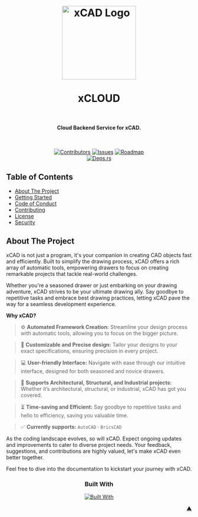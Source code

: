 <a name="readme-top"></a>

<h1 align="center">
  <br />
    <a href="https://xodium.org/">
      <img src="https://gist.githubusercontent.com/illyrius666/a38f03b4fbe9b43faa2c5623137c1250/raw/3a1410e77807097bcfbcf963822b41fadd495d9f/xodium.svg" alt="xCAD Logo" width="200">
    </a>
  <br /><br />
  xCLOUD
  <br />
  <br />
</h1>

<h4 align="center"> Cloud Backend Service for xCAD. </h4><br />

<div align="center">

[![Contributors][contributors_shield_url]][contributors_url]
[![Issues][issues_shield_url]][issues_url]
[![Roadmap][roadmap_shield_url]][roadmap_url]<br />
[![Deps.rs][deps_shield_url]][deps_url]</div>

## Table of Contents

- [About The Project](#about-the-project)
- [Getting Started](#getting-started)
- [Code of Conduct][code_of_conduct_url]
- [Contributing][contributing_url]
- [License][license_url]
- [Security][security_url]

## About The Project

xCAD is not just a program, it's your companion in creating CAD objects fast and efficiently. Built to simplify the drawing process, xCAD offers a rich array of automatic tools, empowering drawers to focus on creating remarkable projects that tackle real-world challenges.

Whether you're a seasoned drawer or just embarking on your drawing adventure, xCAD strives to be your ultimate drawing ally. Say goodbye to repetitive tasks and embrace best drawing practices, letting xCAD pave the way for a seamless development experience.

**Why xCAD?**

> :gear: **Automated Framework Creation:** Streamline your design process with automatic tools, allowing you to focus on the bigger picture.

> :straight_ruler: **Customizable and Precise design:** Tailor your designs to your exact specifications, ensuring precision in every project.

> :computer: **User-friendly Interface:** Navigate with ease through our intuitive interface, designed for both seasoned and novice drawers.

> :triangular_ruler: **Supports Architectural, Structural, and Industrial projects:** Whether it’s architectural, structural, or industrial, xCAD has got you covered.

> :hourglass_flowing_sand: **Time-saving and Efficient:** Say goodbye to repetitive tasks and hello to efficiency, saving you valuable time.

> :white_check_mark: **Currently supports:** `AutoCAD` · `BricsCAD`

As the coding landscape evolves, so will xCAD. Expect ongoing updates and improvements to cater to diverse project needs. Your feedback, suggestions, and contributions are highly valued, let's make xCAD even better together.

Feel free to dive into the documentation to kickstart your journey with xCAD.

<div align="center"><h3>Built With</h3>

[![Built With][built_with_shield_url]][built_with_url]</div>

</details><p align="right"><a href="#readme-top">▲</a></p>

[built_with_shield_url]: https://skillicons.dev/icons?i=vscode,docker,rust,sqlite,github,githubactions,html,css,js,wasm,svg
[built_with_url]: https://skillicons.dev
[code_of_conduct_url]: https://github.com/XodiumSoftware/xCAD?tab=coc-ov-file
[contributing_url]: https://github.com/XodiumSoftware/xCAD/blob/main/CONTRIBUTING.md
[contributors_shield_url]: https://img.shields.io/github/contributors/XodiumSoftware/xCAD?style=for-the-badge&color=blue
[contributors_url]: https://github.com/XodiumSoftware/xCAD/graphs/contributors
[deps_shield_url]: https://deps.rs/repo/github/XodiumSoftware/xCAD/status.svg?style=for-the-badge
[deps_url]: https://deps.rs/repo/github/XodiumSoftware/xCAD
[issues_shield_url]: https://img.shields.io/github/issues/XodiumSoftware/xCAD?style=for-the-badge&color=yellow
[issues_url]: https://github.com/XodiumSoftware/xCAD/issues
[license_url]: https://github.com/XodiumSoftware/xCAD?tab=AGPL-3.0-1-ov-file
[roadmap_shield_url]: https://img.shields.io/badge/Roadmap-Click%20Me!-purple.svg?style=for-the-badge
[roadmap_url]: https://github.com/orgs/XodiumSoftware/projects/4
[security_url]: https://github.com/XodiumSoftware/xCAD?tab=security-ov-file
